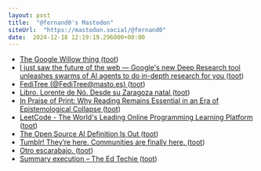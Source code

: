 ```yaml
---
layout: post
title:  "@fernand0's Mastodon"
siteUrl:  "https://mastodon.social/@fernand0"
date:  2024-12-18 12:19:19.296000+00:00
---
```

*  [The Google Willow thing ](https://scottaaronson.blog/?p=852) ([toot](https://mastodon.social/@fernand0/113673788410698178))
*  [I just saw the future of the web — Google's new Deep Research tool unleashes swarms of AI agents to do in-depth research for you ](https://www.tomsguide.com/ai/google-gemini/i-just-saw-the-future-of-the-web-googles-new-gemini-deep-research-ai-agent-is-incredibl) ([toot](https://mastodon.social/@fernand0/113673531921087069))
*  [FediTree (@FediTree@masto.es) ](https://masto.es/@FediTree/11365234260602368) ([toot](https://mastodon.social/@fernand0/113673261266409166))
*  [Libro. Lorente de Nó. Desde su Zaragoza natal ](https://fotografiasenmovimiento.wordpress.com/2024/12/18/libro-lorente-de-no-desde-su-zaragoza-natal) ([toot](https://mastodon.social/@fernand0/113673196962370217))
*  [In Praise of Print: Why Reading Remains Essential in an Era of Epistemological Collapse ](https://lithub.com/in-praise-of-print-why-reading-remains-essential-in-an-era-of-epistemological-collapse) ([toot](https://mastodon.social/@fernand0/113673018619025324))
*  [LeetCode - The World's Leading Online Programming Learning Platform ](https://leetcode.com) ([toot](https://mastodon.social/@fernand0/113672176553316105))
*  [The Open Source AI Definition Is Out ](https://thenewstack.io/the-open-source-ai-definition-is-out) ([toot](https://mastodon.social/@fernand0/113671500225722772))
*  [Tumblr! They’re here. Communities are finally here. ](https://www.tumblr.com/staff/769680688183164928/tumblr-theyre-here-communities-are-finall) ([toot](https://mastodon.social/@fernand0/113669535750420345))
*  [Otro escarabajo. ](https://avecesunafoto.wordpress.com/2024/12/17/otro-escarabajo) ([toot](https://mastodon.social/@fernand0/113669522886055232))
*  [Summary execution – The Ed Techie ](https://blog.edtechie.net/ai/summary-execution) ([toot](https://mastodon.social/@fernand0/113669398684820678))
